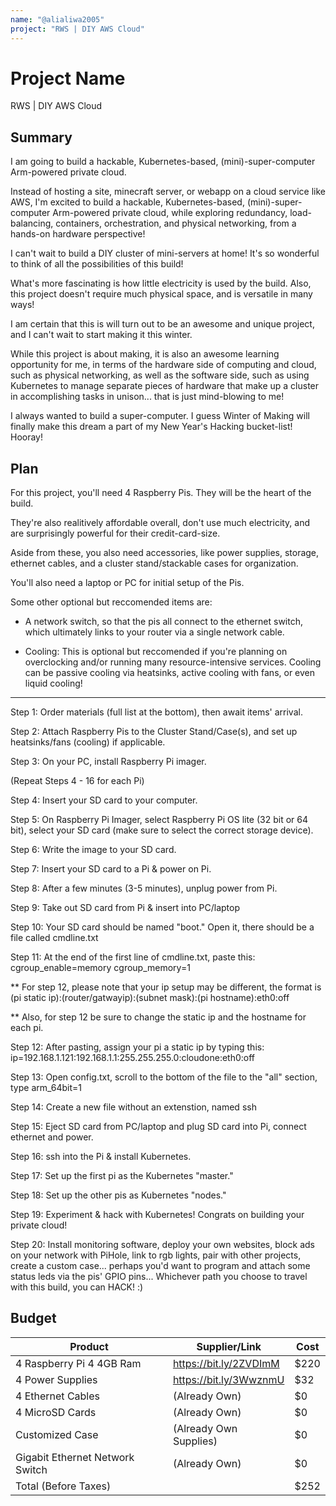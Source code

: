 ```yaml
---
name: "@alialiwa2005"
project: "RWS | DIY AWS Cloud"
---
```


# Project Name
RWS | DIY AWS Cloud
## Summary

I am going to build a hackable, Kubernetes-based, (mini)-super-computer Arm-powered private cloud. 

Instead of hosting a site, minecraft server, or webapp on a cloud service like AWS, 
I'm excited to build a hackable, Kubernetes-based, (mini)-super-computer Arm-powered private cloud, while exploring redundancy, load-balancing, containers, orchestration, and physical networking, from a hands-on hardware perspective!

I can't wait to build a DIY cluster of mini-servers at home! It's so wonderful to think of all the possibilities of this build!

What's more fascinating is how little electricity is used by the build. Also, this project doesn't require much physical space, 
and is versatile in many ways!

I am certain that this is will turn out to be an awesome and unique project, and I can't wait to start making it this winter.

While this project is about making, it is also an awesome learning opportunity for me, in terms of the hardware side of computing and cloud, such as physical networking, as well as the software side, 
such as using Kubernetes to manage separate pieces of hardware that make up a cluster in accomplishing tasks in unison... that is just mind-blowing to me!

I always wanted to build a super-computer. I guess Winter of Making will finally make this dream a part of my New Year's Hacking bucket-list! Hooray!

## Plan

For this project, you'll need 4 Raspberry Pis. They will be the heart of the build. 

They're also realitively affordable overall, don't use much electricity, and are surprisingly powerful for their credit-card-size.

Aside from these, you also need accessories, like power supplies, storage, ethernet cables, and a cluster stand/stackable cases for organization.

You'll also need a laptop or PC for initial setup of the Pis.

Some other optional but reccomended items are:

- A network switch, so that the pis all connect to the ethernet switch, which ultimately links to your router via a 
single network cable.

- Cooling: This is optional but reccomended if you're planning on overclocking and/or running many resource-intensive services. 
  Cooling can be passive cooling via heatsinks, active cooling with fans, or even liquid cooling!

---

Step 1: Order materials (full list at the bottom), then await items' arrival.

Step 2: Attach Raspberry Pis to the Cluster Stand/Case(s), and set up heatsinks/fans (cooling) if applicable.

Step 3: On your PC, install Raspberry Pi imager.

(Repeat Steps 4 - 16 for each Pi)

Step 4: Insert your SD card to your computer.

Step 5: On Raspberry Pi Imager, select Raspberry Pi OS lite (32 bit or 64 bit), select your SD card (make sure to select the correct storage device).

Step 6: Write the image to your SD card.

Step 7: Insert your SD card to a Pi & power on Pi.

Step 8: After a few minutes (3-5 minutes), unplug power from Pi.

Step 9: Take out SD card from Pi & insert into PC/laptop

Step 10: Your SD card should be named "boot." Open it, there should be a file called cmdline.txt

Step 11: At the end of the first line of cmdline.txt, paste this: cgroup_enable=memory cgroup_memory=1

** For step 12, please note that your ip setup may be different, the format is (pi static ip):(router/gatwayip):(subnet mask):(pi hostname):eth0:off

** Also, for step 12 be sure to change the static ip and the hostname for each pi.

Step 12: After pasting, assign your pi a static ip by typing this: ip=192.168.1.121:192.168.1.1:255.255.255.0:cloudone:eth0:off

Step 13: Open config.txt, scroll to the bottom of the file to the "all" section, type arm_64bit=1

Step 14: Create a new file without an extenstion, named ssh

Step 15: Eject SD card from PC/laptop and plug SD card into Pi, connect ethernet and power.

Step 16: ssh into the Pi & install Kubernetes.

Step 17: Set up the first pi as the Kubernetes "master."

Step 18: Set up the other pis as Kubernetes "nodes."

Step 19: Experiment & hack with Kubernetes! Congrats on building your private cloud!

Step 20: Install monitoring software, deploy your own websites, block ads on your network with PiHole,
link to rgb lights, pair with other projects, create a custom case... perhaps you'd want to program and attach some status leds via the pis' GPIO pins... Whichever path you choose to travel with this build, you can HACK! :)

## Budget

| Product                         | Supplier/Link                         | Cost   |
| ------------------------------- | ------------------------------------- | ------ |
| 4 Raspberry Pi 4 4GB Ram        | https://bit.ly/2ZVDImM                | $220   |
| 4 Power Supplies                | https://bit.ly/3WwznmU                | $32    |
| 4 Ethernet Cables               | (Already Own)                         | $0     |
| 4 MicroSD Cards                 | (Already Own)                         | $0     |
| Customized Case                 | (Already Own Supplies)                | $0     |
| Gigabit Ethernet Network Switch | (Already Own)                         | $0     |
| Total (Before Taxes)            |                                       | $252   |
